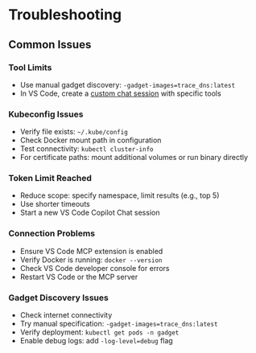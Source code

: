# Troubleshooting

## Common Issues

### Tool Limits
- Use manual gadget discovery: `-gadget-images=trace_dns:latest`
- In VS Code, create a [custom chat session](https://code.visualstudio.com/docs/copilot/chat/chat-modes#_custom-chat-modes) with specific tools

### Kubeconfig Issues
- Verify file exists: `~/.kube/config`
- Check Docker mount path in configuration
- Test connectivity: `kubectl cluster-info`
- For certificate paths: mount additional volumes or run binary directly

### Token Limit Reached
- Reduce scope: specify namespace, limit results (e.g., top 5)
- Use shorter timeouts
- Start a new VS Code Copilot Chat session

### Connection Problems
- Ensure VS Code MCP extension is enabled
- Verify Docker is running: `docker --version`
- Check VS Code developer console for errors
- Restart VS Code or the MCP server

### Gadget Discovery Issues
- Check internet connectivity
- Try manual specification: `-gadget-images=trace_dns:latest`
- Verify deployment: `kubectl get pods -n gadget`
- Enable debug logs: add `-log-level=debug` flag
